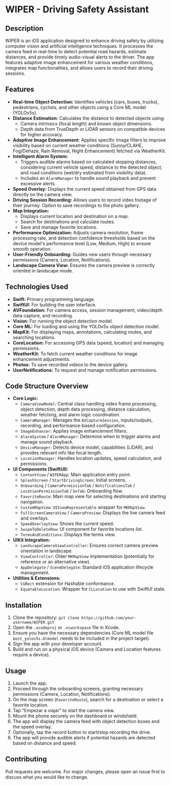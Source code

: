 # WIPER - Driving Safety Assistant

## Description

WIPER is an iOS application designed to enhance driving safety by utilizing computer vision and artificial intelligence techniques. It processes the camera feed in real-time to detect potential road hazards, estimate distances, and provide timely audio-visual alerts to the driver. The app features adaptive image enhancement for various weather conditions, integrates map functionalities, and allows users to record their driving sessions.

## Features

* **Real-time Object Detection:** Identifies vehicles (cars, buses, trucks), pedestrians, cyclists, and other objects using a Core ML model (YOLOv5s).
* **Distance Estimation:** Calculates the distance to detected objects using:
    * Camera intrinsics (focal length) and known object dimensions.
    * Depth data from TrueDepth or LiDAR sensors on compatible devices for higher accuracy.
* **Adaptive Image Enhancement:** Applies specific image filters to improve visibility based on current weather conditions (Sunny/CLAHE, Fog/Dehaze, Rain Removal, Night Enhancement) fetched via WeatherKit.
* **Intelligent Alarm System:**
    * Triggers audible alarms based on calculated stopping distances, considering current vehicle speed, distance to the detected object, and road conditions (wet/dry estimated from visibility data).
    * Includes an `AlarmManager` to handle sound playback and prevent excessive alerts.
* **Speed Overlay:** Displays the current speed obtained from GPS data directly on the camera view.
* **Driving Session Recording:** Allows users to record video footage of their journey. Option to save recordings to the photo gallery.
* **Map Integration:**
    * Displays current location and destination on a map.
    * Search for destinations and calculate routes.
    * Save and manage favorite locations.
* **Performance Optimization:** Adjusts camera resolution, frame processing rate, and detection confidence thresholds based on the device model's performance level (Low, Medium, High) to ensure smooth operation.
* **User-Friendly Onboarding:** Guides new users through necessary permissions (Camera, Location, Notifications).
* **Landscape Camera View:** Ensures the camera preview is correctly oriented in landscape mode.

## Technologies Used

* **Swift:** Primary programming language.
* **SwiftUI:** For building the user interface.
* **AVFoundation:** For camera access, session management, video/depth data capture, and recording.
* **Vision:** For running the object detection model.
* **Core ML:** For loading and using the YOLOv5s object detection model.
* **MapKit:** For displaying maps, annotations, calculating routes, and searching locations.
* **CoreLocation:** For accessing GPS data (speed, location) and managing permissions.
* **WeatherKit:** To fetch current weather conditions for image enhancement adjustments.
* **Photos:** To save recorded videos to the device gallery.
* **UserNotifications:** To request and manage notification permissions.

## Code Structure Overview

* **Core Logic:**
    * `CameraViewModel`: Central class handling video frame processing, object detection, depth data processing, distance calculation, weather fetching, and alarm logic coordination.
    * `CameraManager`: Manages the `AVCaptureSession`, inputs/outputs, recording, and performance-based configuration.
    * `ImageEnhancer`: Applies image enhancement filters.
    * `AlarmSystem` / `AlarmManager`: Determine when to trigger alarms and manage sound playback.
    * `DeviceManager`: Detects device model, capabilities (LiDAR), and provides relevant info like focal length.
    * `LocationManager`: Handles location updates, speed calculation, and permissions.
* **UI Components (SwiftUI):**
    * `ContentView` / `WIPERApp`: Main application entry point.
    * `SplashScreen` / `StartDrivingScreen`: Initial screens.
    * `Onboarding` / `CameraPermissionTab` / `NotificationsTab` / `LocationPermissionTab` / `GoTab`: Onboarding flow.
    * `FavoriteRoute`: Main map view for selecting destinations and starting navigation.
    * `CustomMapView`: `UIViewRepresentable` wrapper for `MKMapView`.
    * `FullScreenCameraView` / `CameraPreview`: Displays the live camera feed and overlays.
    * `SpeedOverlayView`: Shows the current speed.
    * `SwipeToDeleteRow`: UI component for favorite locations list.
    * `TermsAndConditions`: Displays the terms view.
* **UIKit Integration:**
    * `LandscapeCameraViewController`: Ensures correct camera preview orientation in landscape.
    * `ViewController`: Older `MKMapView` implementation (potentially for reference or an alternative view).
    * `AppDelegate` / `SceneDelegate`: Standard iOS application lifecycle management.
* **Utilities & Extensions:**
    * `CGRect` extension for Hashable conformance.
    * `EquatableLocation`: Wrapper for `CLLocation` to use with SwiftUI state.

## Installation

1.  Clone the repository: `git clone https://github.com/your-username/WIPER.git`
2.  Open the `.xcodeproj` or `.xcworkspace` file in Xcode.
3.  Ensure you have the necessary dependencies (Core ML model file `best_yolov5s.mlmodel` needs to be included in the project target).
4.  Sign the app with your developer account.
5.  Build and run on a physical iOS device (Camera and Location features require a device).

## Usage

1.  Launch the app.
2.  Proceed through the onboarding screens, granting necessary permissions (Camera, Location, Notifications).
3.  On the map screen (`FavoriteRoute`), search for a destination or select a favorite location.
4.  Tap "Empezar a viajar" to start the camera view.
5.  Mount the phone securely on the dashboard or windshield.
6.  The app will display the camera feed with object detection boxes and the speed overlay.
7.  Optionally, tap the record button to start/stop recording the drive.
8.  The app will provide audible alerts if potential hazards are detected based on distance and speed.

## Contributing

Pull requests are welcome. For major changes, please open an issue first to discuss what you would like to change.

